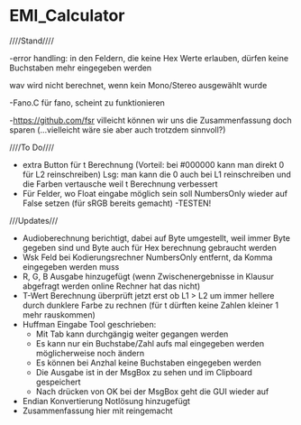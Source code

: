 # EMI_Calculator
////Stand////

-error handling: in den Feldern, die keine Hex Werte erlauben, dürfen keine Buchstaben mehr eingegeben werden

wav wird nicht berechnet, wenn kein Mono/Stereo ausgewählt wurde 

-Fano.C für fano, scheint zu funktionieren


-https://github.com/fsr villeicht können wir uns die Zusammenfassung doch sparen (...vielleicht wäre sie aber auch trotzdem sinnvoll?)

////To Do////
- extra Button für t Berechnung (Vorteil: bei #000000 kann man direkt 0 für L2 reinschreiben)
  Lsg: man kann die 0 auch bei L1 reinschreiben und die Farben vertausche weil t Berechnung verbessert
- Für Felder, wo Float eingabe möglich sein soll NumbersOnly wieder auf False setzen (für sRGB bereits gemacht)
-TESTEN!

///Updates///
- Audioberechnung berichtigt, dabei auf Byte umgestellt, weil immer Byte gegeben sind und Byte auch für Hex berechnung gebraucht werden
- Wsk Feld bei Kodierungsrechner NumbersOnly entfernt, da Komma eingegeben werden muss
- R, G, B Ausgabe hinzugefügt (wenn Zwischenergebnisse in Klausur abgefragt werden online Rechner hat das nicht)
- T-Wert Berechnung überprüft jetzt erst ob L1 > L2 um immer hellere durch dunklere Farbe zu rechnen (für t dürften keine Zahlen kleiner 1 mehr rauskommen)
- Huffman Eingabe Tool geschrieben:
  - Mit Tab kann durchgängig weiter gegangen werden
  - Es kann nur ein Buchstabe/Zahl aufs mal eingegeben werden möglicherweise noch ändern
  - Es können bei Anzhal keine Buchstaben eingegeben werden 
  - Die Ausgabe ist in der MsgBox zu sehen und im Clipboard gespeichert
  - Nach drücken von OK bei der MsgBox geht die GUI wieder auf 
 - Endian Konvertierung Notlösung hinzugefügt 
 - Zusammenfassung hier mit reingemacht
  
  




